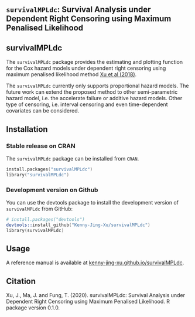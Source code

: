 ## `survivalMPLdc`: Survival Analysis under Dependent Right Censoring using Maximum Penalised Likelihood

## survivalMPLdc
The `survivalMPLdc` package provides the estimating and plotting function for the Cox hazard models under dependent right censoring using maximum penalised likelihood method [Xu et al (2018)](https://onlinelibrary.wiley.com/doi/abs/10.1002/sim.7651).

The `survivalMPLdc` currently only supports proportional hazard models. The future work can extend the proposed method to other semi-parametric hazard model, i.e. the accelerate failure or additive hazard models. Other type of censoring, i.e. interval censoring and even time-dependent covariates can be considered. 

## Installation

### Stable release on CRAN

The `survivalMPLdc` package can be installed from `CRAN`.

```s
install.packages("survivalMPLdc")
library("survivalMPLdc")
```

### Development version on Github

You can use the devtools package to install the development version of `survivalMPLdc` from GitHub:
```s
# install.packages("devtools")
devtools::install_github("Kenny-Jing-Xu/survivalMPLdc")
library(survivalMPLdc)
```

## Usage
A reference manual is available at [kenny-jing-xu.github.io/survivalMPLdc](https://kenny-jing-xu.github.io/survivalMPLdc/).

## Citation
Xu, J., Ma, J. and Fung, T. (2020). survivalMPLdc: Survival Analysis under Dependent Right Censoring using Maximum Penalised Likelihood. R package version 0.1.0.
